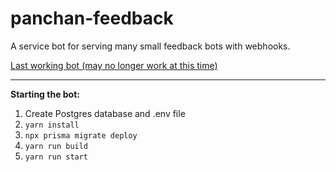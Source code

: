 # panchan-feedback

A service bot for serving many small feedback bots with webhooks.

[Last working bot (may no longer work at this time)](https://t.me/panchan_feedback_bot)

---

**Starting the bot:**
1. Create Postgres database and .env file
2. `yarn install`
3. `npx prisma migrate deploy`
4. `yarn run build`
5. `yarn run start`
